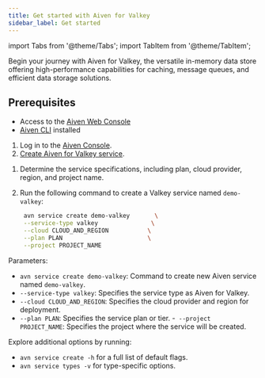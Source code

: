 ```yaml
---
title: Get started with Aiven for Valkey
sidebar_label: Get started
---
```


import Tabs from '@theme/Tabs';
import TabItem from '@theme/TabItem';

Begin your journey with Aiven for Valkey, the versatile in-memory data store offering high-performance capabilities for caching, message queues, and efficient data storage solutions.

## Prerequisites

- Access to the [Aiven Web Console](https://console.aiven.io/)
- [Aiven CLI](https://github.com/aiven/aiven-client) installed

<Tabs groupId="setup">
<TabItem value="Console" label="Console" default>

1.  Log in to the [Aiven Console](https://console.aiven.io/).
1.  [Create Aiven for Valkey service](/docs/platform/howto/create_new_service).

</TabItem>
<TabItem value="CLI" label="CLI">

1. Determine the service specifications, including plan, cloud provider, region,
   and project name.

1. Run the following command to create a Valkey service named `demo-valkey`:

   ```bash
    avn service create demo-valkey       \
    --service-type valkey               \
    --cloud CLOUD_AND_REGION           \
    --plan PLAN                        \
    --project PROJECT_NAME
   ```

  Parameters:

   - `avn service create demo-valkey`: Command to create new Aiven service
     named `demo-valkey`.
   - `--service-type valkey`: Specifies the service type as Aiven for Valkey.
   - `--cloud CLOUD_AND_REGION`: Specifies the cloud provider and region for deployment.
   - `--plan PLAN`: Specifies the service plan or tier.
   -` --project PROJECT_NAME`: Specifies the project where the service will be created.

Explore additional options by running:

- `avn service create -h` for a full list of default flags.
- `avn service types -v` for type-specific options.

</TabItem>
</Tabs>
